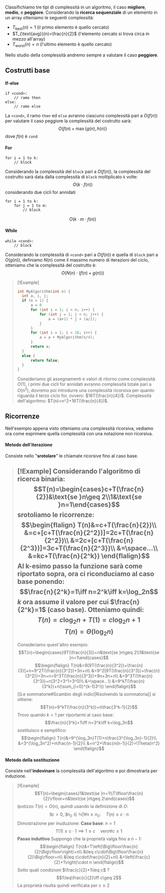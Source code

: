 Classifichiamo tre tipi di complessità in un algoritmo, il caso **migliore**, **medio**, e **peggiore**.
Considerando la **ricerca sequenziale** di un elemento in un array otteniamo le seguenti complessità:
- $T_{\text{best}}(n)=1$ (il primo elemento è quello cercato)
- $T_{\text{avg}}(n)=\frac{n}{2}$ (l'elemento cercato si trova circa in mezzo all'array)
- $T_{\text{worst}}(n)=n$ (l'ultimo elemento è quello cercato)

Nello studio della complessità andremo sempre a valutare il caso **peggiore**.

## Costrutti base

#### If-else
```
if <cond>:
	// ramo then
else:
	// ramo else
```
La `<cond>`, il ramo `then` ed `else` avranno ciascuno complessità pari a $O(f(n))$
per valutare il caso peggiore la complessità del costrutto sarà:
$$O(f(n)+\max\{g(n),h(n)\}$$
dove $f(n)$ è `cond`
#### For
```
for i = 1 to k:
	// block
```
Considerando la complessità del `block` pari a $O(f(n))$, la complessità del costrutto sarà data dalla complessità di `block` moltiplicato `k` volte:
$$O(k\cdot f(n))$$
considerando due cicli for annidati
```
for i = 1 to k:
	for j = 1 to m:
		// block
```
$$O(k\cdot m\cdot f(n))$$
#### While
```
while <cond>:
	// block
```
Considerando la complessità di `<cond>` pari a $O(f(n))$ e quella di `block` pari a $O(g(n))$, definiamo $N(n)$ come il massimo numero di iterazioni del ciclo, otteniamo che la complessità del costrutto è:
$$O(N(n)\cdot(f(n)+g(n)))$$

>[!Example]
>```c
>int MyAlgorithm(int n) {
>	int a, i, j;
>	if (n > 1) {
>		a = 0
>		for (int i = 1; i < n; i++) {
>			for (int j = 1; j < n; j++) {
>				a = (a+1) * j + (a/2);
>			}
>		}
>		for (int i = 1; i < 16; i++) {
>			a = a + MyAlgorithm(n/4);
>		}
>		return a;
>	}
>	else {
>		return false;
>	}
>}
>```
>Consideriamo gli assegnamenti e valori di ritorno come complessità $O(1)$, i primi due cicli for annidati avranno complessità totale pari a $O(n^2)$, dovremo poi introdurre una complessità ricorsiva per quanto riguarda il terzo ciclo for, ovvero: $16T(\frac{n}{4})$.
>Complessità dell'algoritmo: $T(n)=n^2+16T(\frac{n}{4})$.


## Ricorrenze
Nell'esempio appena visto otteniamo una complessità ricorsiva, vediamo ora come esprimere quella complessità con una notazione non ricorsiva.
#### Metodo dell'iterazione
Consiste nello "**srotolare**" le chiamate ricorsive fino al caso base.
>[!Example]
>Considerando l'algoritmo di ricerca binaria:
>$$T(n)=\begin{cases}c+T(\frac{n}{2})&\text{se }n\geq 2\\1&\text{se }n=1\end{cases}$$
>srotoliamo le ricorrenze:
>$$\begin{flalign}
>T(n)&=c+T(\frac{n}{2})\\
>&=c+[c+T(\frac{n}{2^2})]=2c+T(\frac{n}{2^2})\\
>&=2c+[c+T(\frac{n}{2^3})]=3c+T(\frac{n}{2^3})\\
>&=\space...\\
>&=kc+T(\frac{n}{2^k})
>\end{flalign}$$
>Al k-esimo passo la funzione sarà come riportato sopra, ora ci riconduciamo al caso base ponendo:
>$$\frac{n}{2^k}=1\iff n=2^k\iff k=\log_2n$$
>$k$ ora assume il valore per cui $\frac{n}{2^k}=1$ (caso base).
>Otteniamo quindi:
>$$T(n)=c\log_2n+T(1)=c\log_2n+1$$
>$$T(n)=\Theta(\log_2n)$$
>---
>Consideriamo quest'altro esempio:
>$$T(n)=\begin{cases}9T(\frac{n}{3})+n&\text{se }n\geq 2\\1&\text{se }n=1\end{cases}$$
>$$\begin{flalign}
>T(n)&=9[9T(\frac{n}{3^2})+\frac{n}{3}]+n=9^2T(\frac{n}{3^2})+3n+n\\
>&=9^2[9T(\frac{n}{3^3})+\frac{n}{3^2}]+3n+n=9^3T(\frac{n}{3^3})+9n+3n+n\\
>&=9^3T(\frac{n}{3^3})+n(3^2+3^1+3^0)\\
>&=\space...\\
>&=9^kT(\frac{n}{3^k})+n(\sum_{i=0}^{k-1}3^i))
>\end{flalign}$$
>[[Le sommatorie#Scambio degli indici|Risolvendo la sommatoria]] si ottiene:
>$$T(n)=9^kT(\frac{n}{3^k})+n\frac{3^k-1}{2}$$
>Trovo quando $k=1$ per riportarmi al caso base:
>$$\frac{n}{3^k}=1\iff n=3^k\iff k=\log_3n$$
>sostituisco e semplifico:
>$$\begin{flalign}
>T(n)&=9^{\log_3n}T(1)+n\frac{3^{\log_3n}-1}{2}\\
>&=3^{\log_3n^2}+n\frac{n-1}{2}\\
>&=n^2+\frac{n(n-1)}{2}=\Theta(n^2)
>\end{flalign}$$

#### Metodo della sostituzione
Consiste nell'**indovinare** la complessità dell'algoritmo e poi dimostrarla per induzione.
>[!Example]
>$$T(n)=\begin{cases}1&\text{se }n=1\\T\lfloor\frac{n}{2}\rfloor+n&\text{se }n\geq 2\end{cases}$$
>Ipotizzo $T(n)=O(n)$, quindi usando la definizione di $O$:
>$$\exists c>0,\exists n_0\in\mathbb{N}|\forall n\geq n_0:\quad T(n)\leq c\cdot n$$
>Dimostrazione per inuduzione:
>**Caso base**: $n=1$
>$$T(1)\leq c\cdot 1\implies 1\leq c\quad \text{vero}\forall c\geq 1$$
>**Passo induttivo**
>Suppongo che la proprietà valga fino a $n-1$:
>$$\begin{flalign}
>T(n)&=T\left(\Big\lfloor\frac{n}{2}\Big\rfloor\right)+n\\
>&\leq c\cdot\Big\lfloor\frac{n}{2}\Big\rfloor+n\\
>&\leq c\cdot\frac{n}{2}+n\\
>&=\left(\frac{c}{2}+1\right)\cdot n
>\end{flalign}$$
>Sotto quali condizioni $\frac{c}{2}+1\leq c$ ?
>$$1\leq\frac{c}{2}\iff c\geq 2$$
>La proprietà risulta quindi verificata per $c\geq 2$ 

